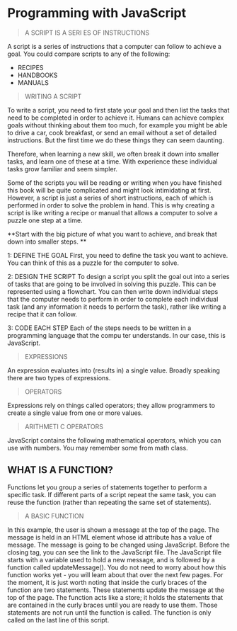 # Programming with JavaScript

> A SCRIPT IS A SERI ES OF INSTRUCTIONS

A script is a series of instructions that a computer can follow to achieve a goal. You could compare scripts to any of the following:

- RECIPES 
- HANDBOOKS
- MANUALS

>  WRITING A SCRIPT

To write a script, you need to first state your goal and then list the tasks that need to be completed in
order to achieve it. Humans can achieve complex goals without thinking about them too much, for example you might be able to drive a car, cook breakfast, or send an email
without a set of detailed instructions. But the first
time we do these things they can seem daunting.

Therefore, when learning a new skill, we often break it down into smaller tasks, and learn one of these at
a time. With experience these individual tasks grow
familiar and seem simpler.

Some of the scripts you will be reading or writing when you have finished this book will be quite complicated and might look intimidating at first. However, a script is just a series of short instructions, each of which is performed in order to solve the problem in hand. This is why creating a
script is like writing a recipe or manual that allows a
computer to solve a puzzle one step at a time.


**Start with the big picture of what you want to achieve, and break that down into smaller steps. 
**

1: DEFINE THE GOAL First, you need to define the task you want to achieve. 
You can think of this as a puzzle for the computer to solve.

2: DESIGN THE SCRIPT To design a script you split the goal out into a series of tasks that are going to be involved in solving this puzzle. This can be represented using a flowchart.
You can then write down individual steps that the computer needs to perform in order to complete each individual task (and any information it needs to perform the task), rather like writing a recipe that it can follow.

3: CODE EACH STEP
Each of the steps needs to be written in a programming language that the compu ter understands. In our case, this is JavaScript. 

> EXPRESSIONS 

An expression evaluates into (results in) a single value. Broadly speaking there are two types of expressions. 

> OPERATORS  

Expressions rely on things called operators; they allow programmers to create a single value from one or more values. 

> ARITHMETI C OPERATORS

JavaScript contains the following mathematical operators, which you can use with numbers.
You may remember some from math class.


## WHAT IS A FUNCTION? 

Functions let you group a series of statements together to perform a specific task. If different parts of a script repeat the same task, you can reuse the function (rather than repeating the same set of statements). 


> A BASIC FUNCTION 

In this example, the user is shown a message at the top of
the page. The message is held in an HTML element whose id
attribute has a value of message.
The message is going to be changed using JavaScript.
Before the closing </body> tag, you can see the link to the
JavaScript file. The JavaScript file starts with a variable used to hold a new message, and is followed by a function called updateMessage().
You do not need to worry about how this function works yet - you will learn about that over the
next few pages. For the moment, it is just worth noting that inside the curly braces of the function
are two statements.
These statements update the message at the top of the page.
The function acts like a store; it holds the statements that are contained in the curly braces until you are ready to use them.
Those statements are not run until the function is called. The function is only called on the last
line of this script. 
